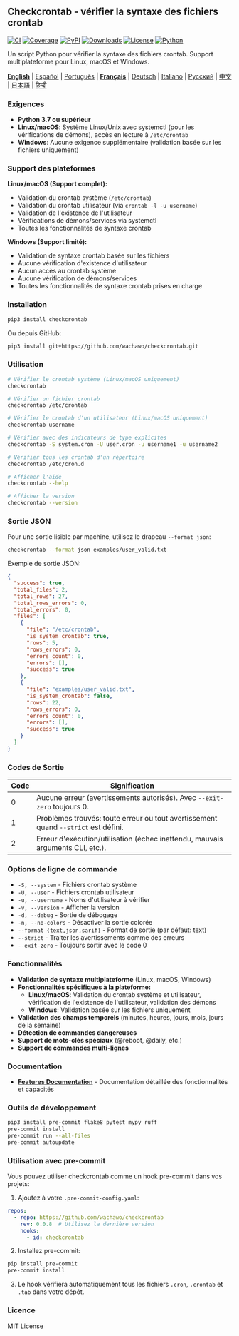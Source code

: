 ## Checkcrontab - vérifier la syntaxe des fichiers crontab

[![CI](https://github.com/wachawo/checkcrontab/actions/workflows/ci.yml/badge.svg)](https://github.com/wachawo/checkcrontab/actions/workflows/ci.yml)
[![Coverage](https://codecov.io/gh/wachawo/checkcrontab/branch/main/graph/badge.svg)](https://codecov.io/gh/wachawo/checkcrontab?branch=main)
[![PyPI](https://img.shields.io/pypi/v/checkcrontab.svg)](https://pypi.org/project/checkcrontab/)
[![Downloads](https://img.shields.io/pypi/dm/checkcrontab.svg)](https://pypi.org/project/checkcrontab/)
[![License](https://img.shields.io/badge/license-MIT-blue.svg)](https://github.com/wachawo/checkcrontab/blob/main/LICENSE)
[![Python](https://img.shields.io/pypi/pyversions/checkcrontab.svg)](https://pypi.org/project/checkcrontab/)

Un script Python pour vérifier la syntaxe des fichiers crontab. Support multiplateforme pour Linux, macOS et Windows.

**[English](https://github.com/wachawo/checkcrontab/blob/main/README.md)** | [Español](https://github.com/wachawo/checkcrontab/blob/main/docs/README_ES.md) | [Português](https://github.com/wachawo/checkcrontab/blob/main/docs/README_PT.md) | **[Français](https://github.com/wachawo/checkcrontab/blob/main/docs/README_FR.md)** | [Deutsch](https://github.com/wachawo/checkcrontab/blob/main/docs/README_DE.md) | [Italiano](https://github.com/wachawo/checkcrontab/blob/main/docs/README_IT.md) | [Русский](https://github.com/wachawo/checkcrontab/blob/main/docs/README_RU.md) | [中文](https://github.com/wachawo/checkcrontab/blob/main/docs/README_ZH.md) | [日本語](https://github.com/wachawo/checkcrontab/blob/main/docs/README_JA.md) | [हिन्दी](https://github.com/wachawo/checkcrontab/blob/main/docs/README_HI.md)

### Exigences

- **Python 3.7 ou supérieur**
- **Linux/macOS**: Système Linux/Unix avec systemctl (pour les vérifications de démons), accès en lecture à `/etc/crontab`
- **Windows**: Aucune exigence supplémentaire (validation basée sur les fichiers uniquement)

### Support des plateformes

**Linux/macOS (Support complet):**
- Validation du crontab système (`/etc/crontab`)
- Validation du crontab utilisateur (via `crontab -l -u username`)
- Validation de l'existence de l'utilisateur
- Vérifications de démons/services via systemctl
- Toutes les fonctionnalités de syntaxe crontab

**Windows (Support limité):**
- Validation de syntaxe crontab basée sur les fichiers
- Aucune vérification d'existence d'utilisateur
- Aucun accès au crontab système
- Aucune vérification de démons/services
- Toutes les fonctionnalités de syntaxe crontab prises en charge

### Installation

```bash
pip3 install checkcrontab
```

Ou depuis GitHub:

```bash
pip3 install git+https://github.com/wachawo/checkcrontab.git
```

### Utilisation

```bash
# Vérifier le crontab système (Linux/macOS uniquement)
checkcrontab

# Vérifier un fichier crontab
checkcrontab /etc/crontab

# Vérifier le crontab d'un utilisateur (Linux/macOS uniquement)
checkcrontab username

# Vérifier avec des indicateurs de type explicites
checkcrontab -S system.cron -U user.cron -u username1 -u username2

# Vérifier tous les crontab d'un répertoire
checkcrontab /etc/cron.d

# Afficher l'aide
checkcrontab --help

# Afficher la version
checkcrontab --version
```

### Sortie JSON

Pour une sortie lisible par machine, utilisez le drapeau `--format json`:

```bash
checkcrontab --format json examples/user_valid.txt
```

Exemple de sortie JSON:

```json
{
  "success": true,
  "total_files": 2,
  "total_rows": 27,
  "total_rows_errors": 0,
  "total_errors": 0,
  "files": [
    {
      "file": "/etc/crontab",
      "is_system_crontab": true,
      "rows": 5,
      "rows_errors": 0,
      "errors_count": 0,
      "errors": [],
      "success": true
    },
    {
      "file": "examples/user_valid.txt",
      "is_system_crontab": false,
      "rows": 22,
      "rows_errors": 0,
      "errors_count": 0,
      "errors": [],
      "success": true
    }
  ]
}
```

### Codes de Sortie

| Code | Signification |
|------|---------------|
| 0    | Aucune erreur (avertissements autorisés). Avec `--exit-zero` toujours 0. |
| 1    | Problèmes trouvés: toute erreur ou tout avertissement quand `--strict` est défini. |
| 2    | Erreur d'exécution/utilisation (échec inattendu, mauvais arguments CLI, etc.). |

### Options de ligne de commande

- `-S, --system` - Fichiers crontab système
- `-U, --user` - Fichiers crontab utilisateur
- `-u, --username` - Noms d'utilisateur à vérifier
- `-v, --version` - Afficher la version
- `-d, --debug` - Sortie de débogage
- `-n, --no-colors` - Désactiver la sortie colorée
- `--format {text,json,sarif}` - Format de sortie (par défaut: text)
- `--strict` - Traiter les avertissements comme des erreurs
- `--exit-zero` - Toujours sortir avec le code 0

### Fonctionnalités

- **Validation de syntaxe multiplateforme** (Linux, macOS, Windows)
- **Fonctionnalités spécifiques à la plateforme:**
  - **Linux/macOS**: Validation du crontab système et utilisateur, vérification de l'existence de l'utilisateur, validation des démons
  - **Windows**: Validation basée sur les fichiers uniquement
- **Validation des champs temporels** (minutes, heures, jours, mois, jours de la semaine)
- **Détection de commandes dangereuses**
- **Support de mots-clés spéciaux** (@reboot, @daily, etc.)
- **Support de commandes multi-lignes**

### Documentation

- **[Features Documentation](https://github.com/wachawo/checkcrontab/blob/main/docs/FEATURES.md)** - Documentation détaillée des fonctionnalités et capacités

### Outils de développement

```bash
pip3 install pre-commit flake8 pytest mypy ruff
pre-commit install
pre-commit run --all-files
pre-commit autoupdate
```

### Utilisation avec pre-commit

Vous pouvez utiliser checkcrontab comme un hook pre-commit dans vos projets:

1. Ajoutez à votre `.pre-commit-config.yaml`:

```yaml
repos:
  - repo: https://github.com/wachawo/checkcrontab
    rev: 0.0.8  # Utilisez la dernière version
    hooks:
      - id: checkcrontab
```

2. Installez pre-commit:

```bash
pip install pre-commit
pre-commit install
```

3. Le hook vérifiera automatiquement tous les fichiers `.cron`, `.crontab` et `.tab` dans votre dépôt.

### Licence

MIT License
